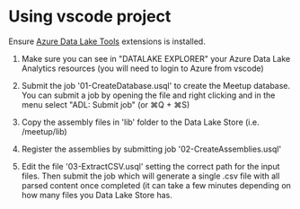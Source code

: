 # Using vscode project

Ensure [Azure Data Lake Tools](https://marketplace.visualstudio.com/items?itemName=usqlextpublisher.usql-vscode-ext) extensions is installed.

1. Make sure you can see in "DATALAKE EXPLORER" your Azure Data Lake Analytics resources (you will need to login to Azure from vscode)

1. Submit the job '01-CreateDatabase.usql' to create the Meetup database. You can submit a job by opening the file and right clicking and in the menu select "ADL: Submit job" (or ⌘Q + ⌘S)

1. Copy the assembly files in 'lib' folder to the Data Lake Store (i.e. /meetup/lib)

1. Register the assemblies by submitting job '02-CreateAssemblies.usql'

1. Edit the file '03-ExtractCSV.usql' setting the correct path for the input files. Then submit the job which will generate a single .csv file with all parsed content once completed (it can take a few minutes depending on how many files you Data Lake Store has.